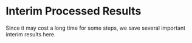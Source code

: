 # Interim Processed Results

Since it may cost a long time for some steps, we save several important interim results here.